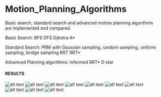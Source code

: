 # Motion_Planning_Algorithms
Basic search, standard search and advanced motion planning algorithms are implemented and compared. 

Basic Search:
  BFS
  DFS
  Dijkstra
  A*

Standard Search:
  PRM with Gaussian sampling, random sampling, uniform sampling, bridge sampling
  RRT
  RRT*
  
Advanced Planning algorithms:
  Informed RRT*
  D star

#### RESULTS

![alt text](./media/basic_search.jpg "basic search")
![alt text](./media/basic_search_steps.jpg "basic search steps")
![alt text](./media/PRM_uniform_sampling.jpg "PRM uniform sampling")
![alt text](./media/gaussian_sampling.jpg "PRM gaussian sampling")
![alt text](./media/random_sampling.jpg "PRM random sampling")
![alt text](./media/bridge_sampling.jpg "PRM bridge sampling")
![alt text](./media/RRTstar_standard.jpg "RRT standard")
![alt text](./media/RRTstar.jpg "RRT star")
![alt text](./media/informed_RRTstar.jpg "Informed RRT star")
![alt text](./media/Dstar.jpg "D star")

